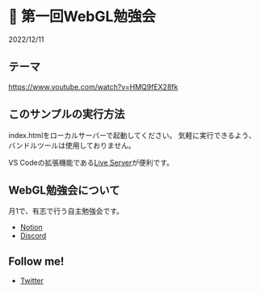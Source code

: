 # 👋 第一回WebGL勉強会

2022/12/11

## テーマ

https://www.youtube.com/watch?v=HMQ9fEX28fk


## このサンプルの実行方法

index.htmlをローカルサーバーで起動してください。
気軽に実行できるよう、バンドルツールは使用しておりません。

VS Codeの拡張機能である[Live Server](https://marketplace.visualstudio.com/items?itemName=ritwickdey.LiveServer)が便利です。


## WebGL勉強会について
月1で、有志で行う自主勉強会です。

- [Notion](https://webgl-yuru-seminor.notion.site/WebGL-e4fbf18385724a0d88af2376e32e22bb)
- [Discord](https://discord.gg/B2qwFhKjHk)


## Follow me!


- [Twitter](https://twitter.com/tanabee_8)